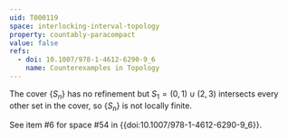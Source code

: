 ```yaml
---
uid: T000119
space: interlocking-interval-topology
property: countably-paracompact
value: false
refs:
  - doi: 10.1007/978-1-4612-6290-9_6
    name: Counterexamples in Topology
---
```

The cover $\{S_n\}$ has no refinement but $S_1 = (0,1) \cup (2,3)$ intersects every other set in the cover, so $\{S_n\}$ is not locally finite.

See item #6 for space #54 in {{doi:10.1007/978-1-4612-6290-9_6}}.
